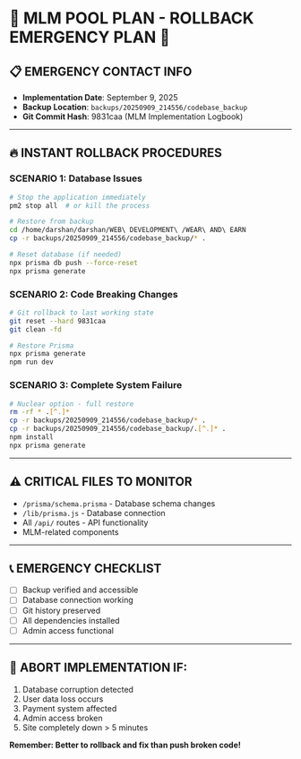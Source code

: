 # 🚨 **MLM POOL PLAN - ROLLBACK EMERGENCY PLAN** 🚨

## 📋 **EMERGENCY CONTACT INFO**
- **Implementation Date**: September 9, 2025
- **Backup Location**: `backups/20250909_214556/codebase_backup`
- **Git Commit Hash**: 9831caa (MLM Implementation Logbook)

---

## 🔥 **INSTANT ROLLBACK PROCEDURES**

### **SCENARIO 1: Database Issues** 
```bash
# Stop the application immediately
pm2 stop all  # or kill the process

# Restore from backup
cd /home/darshan/darshan/WEB\ DEVELOPMENT\ /WEAR\ AND\ EARN
cp -r backups/20250909_214556/codebase_backup/* .

# Reset database (if needed)
npx prisma db push --force-reset
npx prisma generate
```

### **SCENARIO 2: Code Breaking Changes**
```bash
# Git rollback to last working state
git reset --hard 9831caa
git clean -fd

# Restore Prisma
npx prisma generate
npm run dev
```

### **SCENARIO 3: Complete System Failure**
```bash
# Nuclear option - full restore
rm -rf * .[^.]*
cp -r backups/20250909_214556/codebase_backup/* .
cp -r backups/20250909_214556/codebase_backup/.[^.]* .
npm install
npx prisma generate
```

---

## ⚠️ **CRITICAL FILES TO MONITOR**
- `/prisma/schema.prisma` - Database schema changes
- `/lib/prisma.js` - Database connection
- All `/api/` routes - API functionality
- MLM-related components

---

## 📞 **EMERGENCY CHECKLIST**
- [ ] Backup verified and accessible
- [ ] Database connection working
- [ ] Git history preserved
- [ ] All dependencies installed
- [ ] Admin access functional

---

## 🛑 **ABORT IMPLEMENTATION IF:**
1. Database corruption detected
2. User data loss occurs  
3. Payment system affected
4. Admin access broken
5. Site completely down > 5 minutes

**Remember: Better to rollback and fix than push broken code!**
